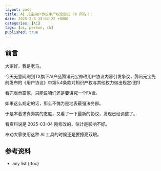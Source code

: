 ```yaml
---
layout: post
title: AI 元宝用户协议中产权全部归 TX 所有？！
date: 2025-2-3 13:04:22 +0800
categories: [AI]
tags: [ai, person, sh]
published: true
---
```


## 前言

大家好，我是老马。

今天无意间刷到TX旗下AI产品腾讯元宝修改用户协议内容引发争议，腾讯元宝先前发布的《用户协议》中第5.4条款对知识产权与其他权力做出规定(图1) 

看完表示震惊，只能说咱们还是要讲究一个FA律。

如果这么规定的话，那么不愧为是地表最强法务部。

于是本着求真务实的态度，又看了一下最新的协议，发现已经调整了。

看资料说是 2025-03-04 刚修改的，估计是影响不好。


奉劝大家使用这种 AI 工具的时候还是要擦亮双眼。








## 参考资料


* any list
{:toc}